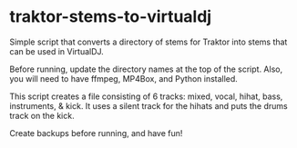 # traktor-stems-to-virtualdj
Simple script that converts a directory of stems for Traktor into stems that can be used in VirtualDJ.

Before running, update the directory names at the top of the script. Also, you will need to have ffmpeg, MP4Box, and Python installed.

This script creates a file consisting of 6 tracks: mixed, vocal, hihat, bass, instruments, & kick. It uses a silent track for the hihats and puts the drums track on the kick.

Create backups before running, and have fun!

